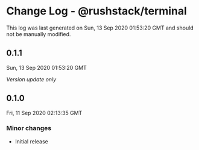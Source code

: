 # Change Log - @rushstack/terminal

This log was last generated on Sun, 13 Sep 2020 01:53:20 GMT and should not be manually modified.

## 0.1.1
Sun, 13 Sep 2020 01:53:20 GMT

*Version update only*

## 0.1.0
Fri, 11 Sep 2020 02:13:35 GMT

### Minor changes

- Initial release

